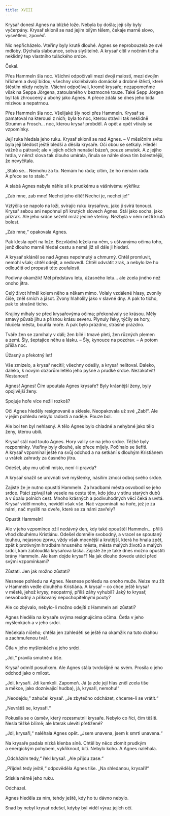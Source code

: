 ```yaml
---
title: XVIII
---
```


  

Krysař donesl Agnes na blízké lože. Nebyla by došla; její síly byly vyčerpány. Krysař sklonil se nad jejím bílým tělem, čekaje marně slovo, vysvětlení, zpověď.

Nic nepřicházelo. Vteřiny byly krutě dlouhé. Agnes se neprobouzela ze své mdloby. Dýchala slabounce, sotva slyšitelně. A krysař cítil v nočním tichu neklidný tep vlastního tuláckého srdce.

Čekal.

Přes Hammeln šla noc. Všichni odpočívali mezi dvojí malostí, mezi dvojím hříchem a dvojí bídou; všechny ukolébávalo domácké a drobné štěstí, které štěstím nikdy nebylo. Všichni odpočívali, kromě krysaře; nezapomeňme však na Seppa Jörgena, zatoulaného v bezmocné touze. Také Sepp Jörgen byl tak zhroucený a ubohý jako Agnes. A přece zdála se dnes jeho bída mizivou a nepatrnou.

Přes Hammeln šla noc. Všelijaké šly noci přes Hammeln. Krysař se pamatoval na kterousi z nich; byla to noc, kterou strávili tak neklidně Strumm a Frosch… noc, kterou krysař probděl. A opět a opět vtíraly se vzpomínky.

  

Její ruka hledala jeho ruku. Krysař sklonil se nad Agnes. – V měsíčním svitu byla její bledost ještě bledší a děsila krysaře. Oči obou se setkaly. Hleděl vážně a pátravě; ale v jejích očích nenašel bázeň, pouze smutek. A z jejího hrdla, v němž slova tak dlouho umírala, řinula se náhle slova tím bolestnější, že nevyčítala.

„Stalo se… Nemohu za to. Nemám ho ráda; cítím, že ho nemám ráda. A přece se to stalo.“

A slabá Agnes nabyla náhle sil k prudkému a vášnivému výkřiku:

„Zab mne, zab mne! Nechci jeho dítě! Nechci je, nechci je!“

Vztýčila se napolo na loži, svírajíc ruku krysařovu, jako ji svírá tonoucí. Krysař sebou ani nepohnul při krutých slovech Agnes. Stál jako socha, jako přízrak. Ale jeho srdce sežehl mráz jediné vteřiny. Nezbyla v něm nežli krutá bolest.

„Zab mne,“ opakovala Agnes.

Pak klesla opět na lože. Bezvládná ležela na něm, s uštvanýma očima toho, jenž dlouho marně hledal cestu a nemá již sil dále ji hledati.

A krysař skláněl se nad Agnes nepohnutý a chmurný. Chtěl promluvit, nemohl však; chtěl odejít, a nedovedl. Chtěl odvrátit zrak, a nebylo lze ho odloučiti od propasti této zoufalosti.

Podivný okamžik! Měl představu letu, úžasného letu… ale zcela jiného než onoho jitra.

Celý život hřměl kolem něho a někam mimo. Volaly vzdálené hlasy, zvonily číše, zněl smích a jásot. Zvony hlaholily jako v slavné dny. A pak to ticho, pak to strašné ticho.

Krajiny míhaly se před krysařovýma očima; překonávaly se krásou. Měly smavý půvab jihu a přísnou krásu severu. Plynuly řeky, týčily se hory, hlučela města, bouřila moře. A pak bylo prázdno, strašné prázdno.

Tváře žen se zamíhaly v dáli; žen bílé i tmavé pleti, žen různých plemen a zemí. Šly, šeptajíce něhu a lásku. – Šly, kynouce na pozdrav. – A potom přišla noc.

Úžasný a překotný let!

Vše zmizelo, a krysař necítil; všechny odešly, a krysař nelitoval. Daleko, daleko, k novým obzorům letělo jeho pyšné a prudké srdce. Nezakotvit! Nestanout!

Agnes! Agnes! Čím upoutala Agnes krysaře? Byly krásnější ženy, byly opojivější ženy.

Spojuje hoře více nežli rozkoš?

Oči Agnes hleděly resignovaně a sklesle. Neopakovala už své „Zab!“. Ale v jejím pohledu nebylo radosti a naděje. Pouze bol.

Ale bol ten byl nehlasný. A tělo Agnes bylo chladné a nehybné jako tělo ženy, kterou ubili.

Krysař stál nad touto Agnes. Hory valily se na jeho srdce. Těžké byly rozpomínky. Vteřiny byly dlouhé, ale přece míjely. Počínalo se šeřiti. A krysař vzpomínal ještě na svůj odchod a na setkání s dlouhým Kristiánem u vrátek zahrady za časného jitra.

Odešel, aby mu učinil místo, není-li pravda?

A krysař snažil se urovnati své myšlenky, násilím zmoci odboj svého srdce.

Zajisté že je nutno opustiti Hammeln. Za hradbami města osvobodí se jeho srdce. Ptáci zpívají tak vesele na cestu těm, kdo jdou v stínu starých dubů a v úpalu polních cest. Mnoho krásných a podivuhodných věcí čeká a uvítá. Krysař viděl mnoho, neviděl však vše. Nač vzpomínati na hoře, jež je za námi, nač mysliti na dveře, které se za námi zavřely?

Opustit Hammeln!

Ale v jeho vzpomínce ožil nedávný den, kdy také opouštěl Ham­meln… příliš vhod dlouhému Kristiánu. Odešel domněle svobodný, a vracel se spoutaný touhou, nejasnou zprvu, vždy však mocnější a krutější, která ho hnala zpět, zpět k protivným hradbám hnusného města, města malých životů a malých srdcí, kam zabloudila krysařova láska. Zajisté že je také dnes možno opustiti brány Hammeln. Ale kam dojde krysař? Na jak dlouho dovede utéci před svými vzpomínkami?

Zůstati. Jen jak možno zůstati?

Nesnese pohledu na Agnes. Nesnese pohledu na onoho muže. Nelze mu žít v Hammeln vedle dlouhého Kristiána. A krysař – co chce ještě krysař v městě, jehož krysy, neopatrný, příliš záhy vyhubil? Jaký to krysař, nesvobodný a přikovaný nepochopitelnými pouty?

Ale co zbývalo, nebylo-li možno odejíti z Hammeln ani zůstati?

Agnes hleděla na krysaře svýma resignujícíma očima. Četla v jeho myšlenkách a v jeho srdci.

Nečekala ničeho; chtěla jen zahleděti se ještě na okamžik na tuto drahou a zachmuřenou tvář.

Čtla v jeho myšlenkách a jeho srdci.

„Jdi,“ pravila smutně a tiše.

Krysař odmítl posuňkem. Ale Agnes stála tvrdošíjně na svém. Prosila o jeho odchod jako o milost.

„Jdi, krysaři. Jdi kamkoli. Zapomeň. Já (a zde její hlas zněl zcela tiše a měkce, jako doznívající hudba), já, krysaři, nemohu!“

„Neodejdu,“ zahučel krysař. „Je zbytečno odcházet, chceme-li se vrátit.“

„Nevrátíš se, krysaři.“

Pokusila se o úsměv, který rozesmutnil krysaře. Nebylo co říci, čím těšiti. Nesla těžké břímě; ale kterak uleviti přetížené?

„Jdi, krysaři,“ naléhala Agnes opět. „Jsem unavena, jsem k smrti unavena.“

Na krysaře padala nízká klenba síně. Chtěl by něco zlomit prudkým a energickým pohybem, vykřiknout, bíti. Nebylo koho. A Agnes naléhala.

„Odcházím tedy,“ řekl krysař. „Ale přijdu zase.“

„Přijdeš tedy ještě,“ odpověděla Agnes tiše. „Na shledanou, krysaři!“

Stiskla němě jeho ruku.

Odcházel.

Agnes hleděla za ním, tehdy ještě, kdy ho tu dávno nebylo.

Snad by nebyl krysař odešel, kdyby byl viděl výraz jejích očí.
